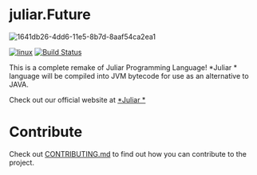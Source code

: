 # juliar.Future
![1641db26-4dd6-11e5-8b7d-8aaf54ca2ea1](https://cloud.githubusercontent.com/assets/11934545/19501344/ad778fec-9572-11e6-8ff3-5d6f051ce7fc.png)

[![linux](https://img.shields.io/badge/Future-Ready-blue.svg)](https://www.juliar.org/downloads.ju)
[![Build Status](https://travis-ci.org/juliarLang/juliarFuture.svg?branch=master)](https://travis-ci.org/juliarLang/juliarFuture)

This is a complete remake of Juliar Programming Language!
*Juliar * language will be compiled into JVM bytecode
for use as an alternative to JAVA.

Check out our official website at [*Juliar *](http://www.juliar.org)

# Contribute

Check out [CONTRIBUTING.md](https://github.com/juliarLang/juliarFuture/blob/master/CONTRIBUTING.md)
to find out how you can contribute to the project.


